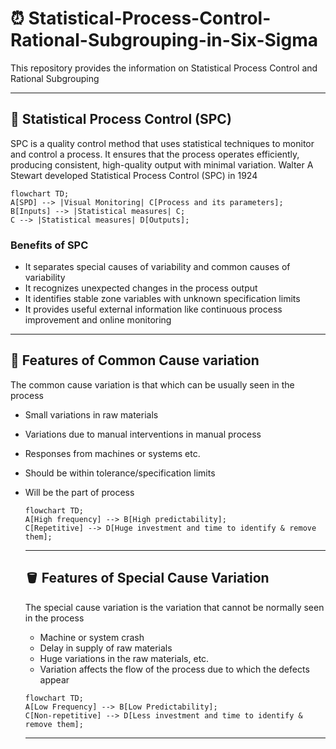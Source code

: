 # ⏰ Statistical-Process-Control-Rational-Subgrouping-in-Six-Sigma
This repository provides the information on Statistical Process Control and Rational Subgrouping

---

## 🏺 Statistical Process Control (SPC)
SPC is a quality control method that uses statistical techniques to monitor and control a process. It ensures that the process operates efficiently, producing consistent, high-quality output with minimal variation. Walter A Stewart developed Statistical Process Control (SPC) in 1924

```mermaid
flowchart TD;
A[SPD] --> |Visual Monitoring| C[Process and its parameters];
B[Inputs] --> |Statistical measures| C;
C --> |Statistical measures| D[Outputs];
```

### Benefits of SPC
- It separates special causes of variability and common causes of variability
- It recognizes unexpected changes in the process output
- It identifies stable zone variables with unknown specification limits
- It provides useful external information like continuous process improvement and online monitoring

---

## 🔋 Features of Common Cause variation
The common cause variation is that which can be usually seen in the process
- Small variations in raw materials
- Variations due to manual interventions in manual process
- Responses from machines or systems etc.
- Should be within tolerance/specification limits
- Will be the part of process

  ```mermaid
  flowchart TD;
  A[High frequency] --> B[High predictability];
  C[Repetitive] --> D[Huge investment and time to identify & remove them];
  ```

  ---

  ## 🪣 Features of Special Cause Variation
  The special cause variation is the variation that cannot be normally seen in the process
  - Machine or system crash
  - Delay in supply of raw materials
  - Huge variations in the raw materials, etc.
  - Variation affects the flow of the process due to which the defects appear

  ```mermaid
  flowchart TD;
  A[Low Frequency] --> B[Low Predictability];
  C[Non-repetitive] --> D[Less investment and time to identify & remove them];
  ```

  ---
